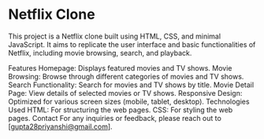 # Netflix Clone
This project is a Netflix clone built using HTML, CSS, and minimal JavaScript. It aims to replicate the user interface and basic functionalities of Netflix, including movie browsing, search, and playback.

Features
Homepage: Displays featured movies and TV shows.
Movie Browsing: Browse through different categories of movies and TV shows.
Search Functionality: Search for movies and TV shows by title.
Movie Detail Page: View details of selected movies or TV shows.
Responsive Design: Optimized for various screen sizes (mobile, tablet, desktop).
Technologies Used
HTML: For structuring the web pages.
CSS: For styling the web pages.
Contact
For any inquiries or feedback, please reach out to [gupta28priyanshi@gmail.com].